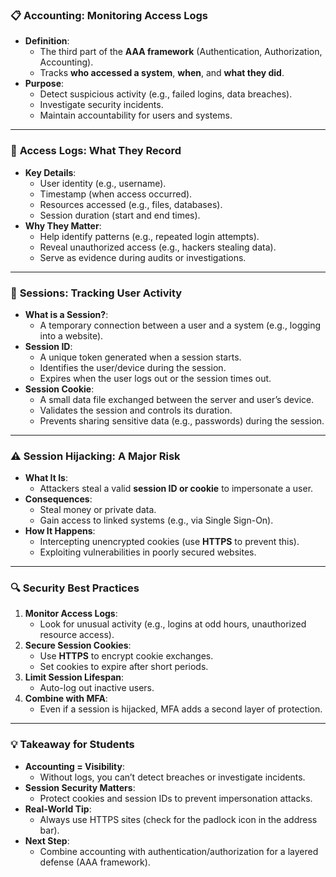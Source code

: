 ### 📋 **Accounting: Monitoring Access Logs**
- **Definition**:  
  - The third part of the **AAA framework** (Authentication, Authorization, Accounting).  
  - Tracks **who accessed a system**, **when**, and **what they did**.  
- **Purpose**:  
  - Detect suspicious activity (e.g., failed logins, data breaches).  
  - Investigate security incidents.  
  - Maintain accountability for users and systems.  

---

### 📒 **Access Logs: What They Record**
- **Key Details**:  
  - User identity (e.g., username).  
  - Timestamp (when access occurred).  
  - Resources accessed (e.g., files, databases).  
  - Session duration (start and end times).  
- **Why They Matter**:  
  - Help identify patterns (e.g., repeated login attempts).  
  - Reveal unauthorized access (e.g., hackers stealing data).  
  - Serve as evidence during audits or investigations.  

---

### 🔄 **Sessions: Tracking User Activity**
- **What is a Session?**:  
  - A temporary connection between a user and a system (e.g., logging into a website).  
- **Session ID**:  
  - A unique token generated when a session starts.  
  - Identifies the user/device during the session.  
  - Expires when the user logs out or the session times out.  
- **Session Cookie**:  
  - A small data file exchanged between the server and user’s device.  
  - Validates the session and controls its duration.  
  - Prevents sharing sensitive data (e.g., passwords) during the session.  

---

### ⚠️ **Session Hijacking: A Major Risk**
- **What It Is**:  
  - Attackers steal a valid **session ID or cookie** to impersonate a user.  
- **Consequences**:  
  - Steal money or private data.  
  - Gain access to linked systems (e.g., via Single Sign-On).  
- **How It Happens**:  
  - Intercepting unencrypted cookies (use **HTTPS** to prevent this).  
  - Exploiting vulnerabilities in poorly secured websites.  

---

### 🔍 **Security Best Practices**
1. **Monitor Access Logs**:  
   - Look for unusual activity (e.g., logins at odd hours, unauthorized resource access).  
2. **Secure Session Cookies**:  
   - Use **HTTPS** to encrypt cookie exchanges.  
   - Set cookies to expire after short periods.  
3. **Limit Session Lifespan**:  
   - Auto-log out inactive users.  
4. **Combine with MFA**:  
   - Even if a session is hijacked, MFA adds a second layer of protection.  

---

### 💡 **Takeaway for Students**
- **Accounting = Visibility**:  
  - Without logs, you can’t detect breaches or investigate incidents.  
- **Session Security Matters**:  
  - Protect cookies and session IDs to prevent impersonation attacks.  
- **Real-World Tip**:  
  - Always use HTTPS sites (check for the padlock icon in the address bar).  
- **Next Step**:  
  - Combine accounting with authentication/authorization for a layered defense (AAA framework).  
